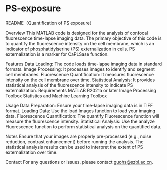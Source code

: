 # PS-exposure
README（Quantification of PS exposure）

Overview
This MATLAB code is designed for the analysis of confocal fluorescence time-lapse imaging data. The primary objective of this code is to quantify the fluorescence intensity on the cell membrane, which is an indicator of phosphatidylserine (PS) externalization in cells. PS externalization is a marker for CaPLSase function.

Features
Data Loading: The code loads time-lapse imaging data in standard formats.
Image Processing: It processes images to identify and segment cell membranes.
Fluorescence Quantification: It measures fluorescence intensity on the cell membrane over time.
Statistical Analysis: It provides statistical analysis of the fluorescence intensity to indicate PS externalization.
Requirements
MATLAB R2021a or later
Image Processing Toolbox
Statistics and Machine Learning Toolbox

Usage
Data Preparation: Ensure your time-lapse imaging data is in TIFF format.
Loading Data: Use the load Images function to load your imaging data.
Fluorescence Quantification: The quantify Fluorescence function will measure the fluorescence intensity.
Statistical Analysis: Use the analyze Fluorescence function to perform statistical analysis on the quantified data.

Notes
Ensure that your images are properly pre-processed (e.g., noise reduction, contrast enhancement) before running the analysis.
The statistical analysis results can be used to interpret the extent of PS externalization over time.

Contact
For any questions or issues, please contact guohs@szbl.ac.cn.
